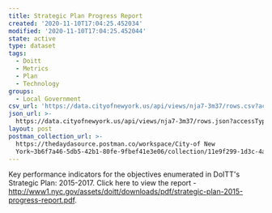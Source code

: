 ```yaml
---
title: Strategic Plan Progress Report
created: '2020-11-10T17:04:25.452034'
modified: '2020-11-10T17:04:25.452044'
state: active
type: dataset
tags:
  - Doitt
  - Metrics
  - Plan
  - Technology
groups:
  - Local Government
csv_url: 'https://data.cityofnewyork.us/api/views/nja7-3m37/rows.csv?accessType=DOWNLOAD'
json_url: >-
  https://data.cityofnewyork.us/api/views/nja7-3m37/rows.json?accessType=DOWNLOAD
layout: post
postman_collection_url: >-
  https://thedaydasource.postman.co/workspace/City-of New
  York~3b6f7a46-5db5-42b1-80fe-9fbef41e3e06/collection/11e9f299-1d3c-4a22-aa61-b4d8079707ed
---
```

Key performance indicators for the objectives enumerated in DoITT's Strategic Plan: 2015-2017. Click here to view the report - http://www1.nyc.gov/assets/doitt/downloads/pdf/strategic-plan-2015-progress-report.pdf.
